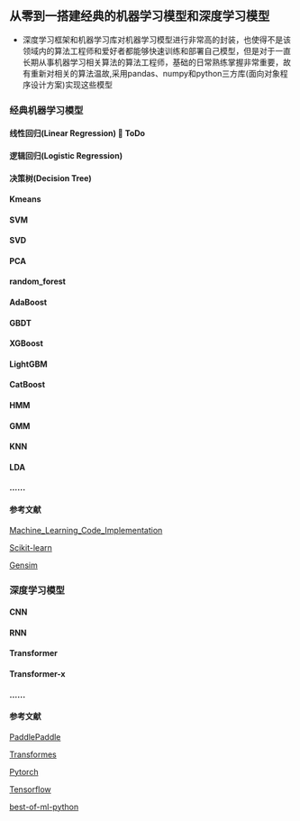 <!--
 * @Author: your name
 * @Date: 2021-06-17 20:09:14
 * @LastEditTime: 2021-06-17 20:40:17
 * @LastEditors: Please set LastEditors
 * @Description: In User Settings Edit
 * @FilePath: /Zero2OneBuildMachineLearningModel/README.md
-->
## 从零到一搭建经典的机器学习模型和深度学习模型
* 深度学习框架和机器学习库对机器学习模型进行非常高的封装，也使得不是该领域内的算法工程师和爱好者都能够快速训练和部署自己模型，但是对于一直长期从事机器学习相关算法的算法工程师，基础的日常熟练掌握非常重要，故有重新对相关的算法温故,采用pandas、numpy和python三方库(面向对象程序设计方案)实现这些模型
### 经典机器学习模型
#### 线性回归(Linear Regression) :rocket: **ToDo**
#### 逻辑回归(Logistic Regression)
#### 决策树(Decision Tree)
#### Kmeans 
#### SVM
#### SVD
#### PCA
#### random_forest
#### AdaBoost
#### GBDT
#### XGBoost
#### LightGBM
#### CatBoost
#### HMM
#### GMM
#### KNN
#### LDA

#### ......

#### 参考文献
[Machine_Learning_Code_Implementation](https://github.com/luwill/Machine_Learning_Code_Implementation)

[Scikit-learn](https://sklearn.apachecn.org/docs/examples/)

[Gensim](https://radimrehurek.com/gensim/auto_examples/index.html#documentation)
### 深度学习模型
#### CNN
#### RNN
#### Transformer
#### Transformer-x
#### ......
#### 参考文献
[PaddlePaddle](https://www.paddlepaddle.org.cn/documentation/docs/zh/guides/index_cn.html)

[Transformes](https://huggingface.co/transformers/examples.html)

[Pytorch](https://pytorch.org/docs/stable/index.html)

[Tensorflow](https://tensorflow.google.cn/tutorials)

[best-of-ml-python](https://github.com/ml-tooling/best-of-ml-python)

